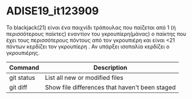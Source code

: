 # ADISE19_it123909

Το blackjack(21) είναι ένα παιχνίδι τράπουλας που παίζεται από 1 (ή περισσότερους παίκτες) εναντίον του γκρουπίερη(μάνας)
ο παίκτης που έχει τους περισσότερους πόντους από τον γκρουπιέρη και είναι <21 πόντων κερδίζει τον γκρουπίερη . Αν υπάρξει ισοπαλία
κερδίζει ο γκρουπιέρης.


| Command | Description |
| --- | --- |
| git status | List all new or modified files |
| git diff | Show file differences that haven't been staged |
